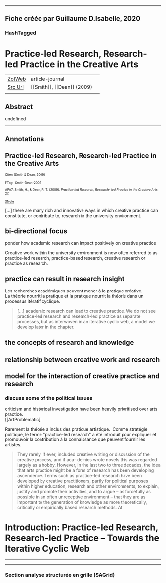 
----
Fiche créée par Guillaume D.Isabelle, 2020 
---- 

### HashTagged 





# Practice-led Research, Research- led Practice in the Creative Arts



|       |       |       |
|  ---  |  ---  |  ---  |
|   [ZotWeb](http://zotero.org/users/180474/items/BGR3MUWX)    | article-journal      |       |
|   [Src Url](undefined)    |  [[Smith]], [[Dean]] (2009)     |       |
|       |       |       |


## Abstract

undefined

----

## Annotations

Practice-led Research, Research-led Practice in the Creative Arts
-----------------------------------------------------------------



<font size=-3>Citer: (Smith & Dean, 2009)

FTag:  Smith-Dean-2009

APA7: Smith, H., & Dean, R. T. (2009). _Practice-led Research, Research- led Practice in the Creative Arts_. 27.

 [SNote](http://simp.ly/p/s9g3xP)</font>



 [...] there are many rich and innovative ways in which creative practice can constitute, or contribute to, research in the university environment.



bi-directional focus
--------------------



ponder how academic research can impact positively on creative practice



Creative work within the university environment is now often referred to as practice-led research, practice-based research, creative research or practice as research.



practice can result in research insight
---------------------------------------



Les recherches académiques peuvent mener à la pratique créative.  
La théorie nourrit la pratique et la pratique nourrit la théorie dans un processus itératif cyclique.

> [...] academic research can lead to creative practice. We do not see practice-led research and research-led practice as separate processes, but as interwoven in an iterative cyclic web, a model we develop later in the chapter.



the concepts of research and knowledge
--------------------------------------



relationship between creative work and research
-----------------------------------------------



model for the interaction of creative practice and research
-----------------------------------------------------------



### discuss some of the political issues



criticism and historical investigation have been heavily prioritised over arts practice.  
[[ArtProblematic]] 





Rarement la théorie a inclus des pratique artistique.  Comme stratégie politique, le terme "practice-led research" a été introduit pour expliquer et promouvoir la contribution à la connaissance que peuvent fournir les artistes.

>They rarely, if ever, included creative writing or discussion of the creative process, and if aca- demics wrote novels this was regarded largely as a hobby. However, in the last two to three decades, the idea that arts practice might be a form of research has been developing ascendency. Terms such as practice-led research have been developed by creative practitioners, partly for political purposes within higher education, research and other environments, to explain, justify and promote their activities, and to argue – as forcefully as possible in an often unreceptive environment – that they are as important to the generation of knowledge as more theoretically, critically or empirically based research methods. At



Introduction: Practice-led Research, Research-led Practice – Towards the Iterative Cyclic Web
=============================================================================================






----

----



### Section analyse structurée en grille (SAGrid)


